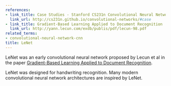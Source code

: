 ```yaml
---
references:
- link_title: Case Studies - Stanford CS231n Convolutional Neural Networks
  link_url: http://cs231n.github.io/convolutional-networks/#case
- link_title: Gradient-Based Learning Applied to Document Recognition
  link_url: http://yann.lecun.com/exdb/publis/pdf/lecun-98.pdf
related_terms:
- convolutional-neural-network-cnn
title: LeNet
---
```

LeNet was an early convolutional neural network proposed
by Lecun et al in the paper
[Gradient-Based Learning Applied to Document Recognition](http://yann.lecun.com/exdb/publis/pdf/lecun-01a.pdf).

LeNet was designed for handwriting recognition. Many modern
convolutional neural network architectures are inspired by LeNet.